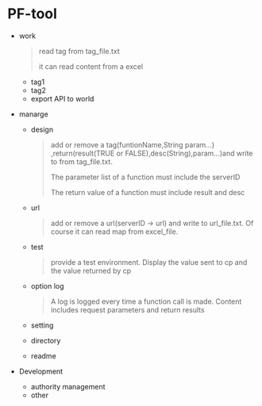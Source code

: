 # PF-tool

- work

  > read tag from tag_file.txt
  >
  > it can read content from a excel

  - tag1
  - tag2
  - export API to world

- manarge

  - design

    > add or remove a tag(funtionName,String param...) ,return(result(TRUE or FALSE),desc(String),param...)and write to from tag_file.txt.
    >
    > The parameter list of a function must include the serverID
    >
    > The return value of a function must include result and desc

  - url

    > add or remove a url(serverID -> url) and write to url_file.txt. Of course it can read map from excel_file.

  - test

    > provide a test environment. Display the value sent to cp and the value returned by cp

  - option log

    > A log is logged every time a function call is made. Content includes request parameters and return results

  - setting

  - directory

  - readme

- Development

  - authority management
  - other
